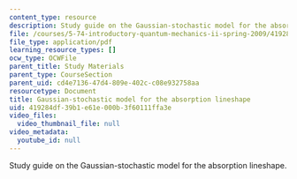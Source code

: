 ```yaml
---
content_type: resource
description: Study guide on the Gaussian-stochastic model for the absorption lineshape.
file: /courses/5-74-introductory-quantum-mechanics-ii-spring-2009/419284df39b1e61e000b3f60111ffa3e_MIT5_74s09_study05.pdf
file_type: application/pdf
learning_resource_types: []
ocw_type: OCWFile
parent_title: Study Materials
parent_type: CourseSection
parent_uid: cd4e7136-47d4-809e-402c-c08e932758aa
resourcetype: Document
title: Gaussian-stochastic model for the absorption lineshape
uid: 419284df-39b1-e61e-000b-3f60111ffa3e
video_files:
  video_thumbnail_file: null
video_metadata:
  youtube_id: null
---
```

Study guide on the Gaussian-stochastic model for the absorption lineshape.

